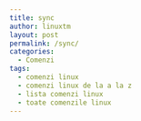 ```yaml
---
title: sync
author: linuxtm
layout: post
permalink: /sync/
categories:
  - Comenzi
tags:
  - comenzi linux
  - comenzi linux de la a la z
  - lista comenzi linux
  - toate comenzile linux
---
```


